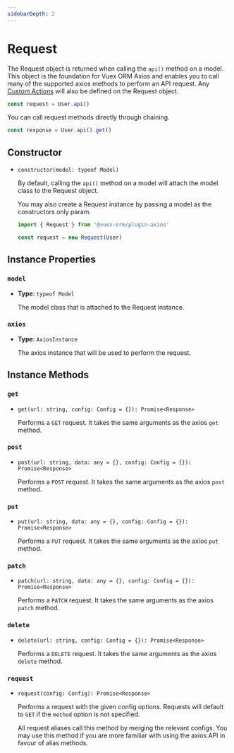 ```yaml
---
sidebarDepth: 2
---
```


# Request

The Request object is returned when calling the `api()` method on a model. This object is the foundation for Vuex ORM Axios and enables you to call many of the supported axios methods to perform an API request. Any [Custom Actions](../guide/custom-actions) will also be defined on the Request object.

```js
const request = User.api()
```

You can call request methods directly through chaining.

```js
const response = User.api().get()
```

## Constructor

- `constructor(model: typeof Model)`

  By default, calling the `api()` method on a model will attach the model class to the Request object.

  You may also create a Request instance by passing a model as the constructors only param.

  ```js
  import { Request } from '@vuex-orm/plugin-axios'

  const request = new Request(User)
  ```

## Instance Properties

### `model`

- **Type**: `typeof Model`

  The model class that is attached to the Request instance.

### `axios`

- **Type**: `AxiosInstance`

  The axios instance that will be used to perform the request.

## Instance Methods

### `get`

- `get(url: string, config: Config = {}): Promise<Response>`

  Performs a `GET` request. It takes the same arguments as the axios `get` method.

### `post`

- `post(url: string, data: any = {}, config: Config = {}): Promise<Response>`

  Performs a `POST` request. It takes the same arguments as the axios `post` method.

### `put`

- `put(url: string, data: any = {}, config: Config = {}): Promise<Response>`

  Performs a `PUT` request. It takes the same arguments as the axios `put` method.

### `patch`

- `patch(url: string, data: any = {}, config: Config = {}): Promise<Response>`

  Performs a `PATCH` request. It takes the same arguments as the axios `patch` method.

### `delete`

- `delete(url: string, config: Config = {}): Promise<Response>`

  Performs a `DELETE` request. It takes the same arguments as the axios `delete` method.

### `request`

- `request(config: Config): Promise<Response>`

  Performs a request with the given config options. Requests will default to `GET` if the `method` option is not specified.

  All request aliases call this method by merging the relevant configs. You may use this method if you are more familiar with using the axios API in favour of alias methods.
